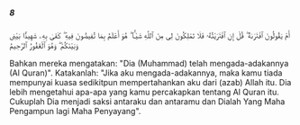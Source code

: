 ##### 8

<span class="ayah">أَمْ يَقُولُونَ ٱفْتَرَىٰهُ ۖ قُلْ إِنِ ٱفْتَرَيْتُهُۥ فَلَا تَمْلِكُونَ لِى مِنَ ٱللَّهِ شَيْـًٔا ۖ هُوَ أَعْلَمُ بِمَا تُفِيضُونَ فِيهِ ۖ كَفَىٰ بِهِۦ شَهِيدًۢا بَيْنِى وَبَيْنَكُمْ ۖ وَهُوَ ٱلْغَفُورُ ٱلرَّحِيمُ</span>

<span class="ayah_translation">Bahkan mereka mengatakan: "Dia (Muhammad) telah mengada-adakannya (Al Quran)". Katakanlah: "Jika aku mengada-adakannya, maka kamu tiada mempunyai kuasa sedikitpun mempertahankan aku dari (azab) Allah itu. Dia lebih mengetahui apa-apa yang kamu percakapkan tentang Al Quran itu. Cukuplah Dia menjadi saksi antaraku dan antaramu dan Dialah Yang Maha Pengampun lagi Maha Penyayang".</span>
